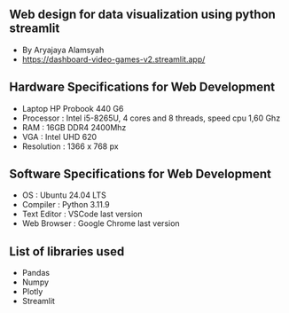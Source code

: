 ## Web design for data visualization using python streamlit
- By Aryajaya Alamsyah
- https://dashboard-video-games-v2.streamlit.app/

## Hardware Specifications for Web Development
- Laptop HP Probook 440 G6
- Processor : Intel i5-8265U, 4 cores and 8 threads, speed cpu 1,60 Ghz
- RAM : 16GB DDR4 2400Mhz
- VGA : Intel UHD 620
- Resolution : 1366 x 768 px

## Software Specifications for Web Development
- OS : Ubuntu 24.04 LTS
- Compiler : Python 3.11.9
- Text Editor : VSCode last version
- Web Browser : Google Chrome last version

## List of libraries used
- Pandas
- Numpy
- Plotly
- Streamlit
